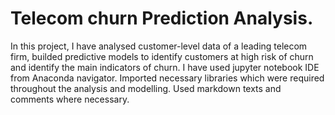 # Telecom churn Prediction Analysis. 
In this project, I have analysed customer-level data of a leading telecom firm, builded predictive models to identify customers at high risk of churn and identify the main indicators of churn.
I have used jupyter notebook IDE from Anaconda navigator. Imported necessary libraries which were required throughout the analysis and modelling. Used markdown texts and comments where necessary.
